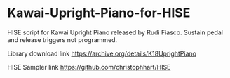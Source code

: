 # Kawai-Upright-Piano-for-HISE
HISE script for Kawai Upright Piano released by Rudi Fiasco.
Sustain pedal and release triggers not programmed.

Library download link https://archive.org/details/K18UprightPiano

HISE Sampler link https://github.com/christophhart/HISE
